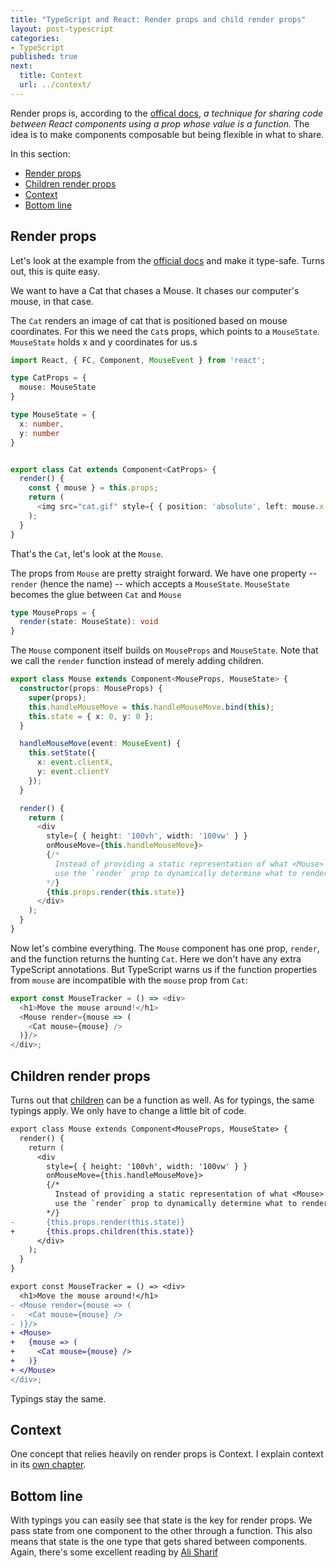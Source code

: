 ```yaml
---
title: "TypeScript and React: Render props and child render props"
layout: post-typescript
categories:
- TypeScript
published: true
next:
  title: Context
  url: ../context/
---
```


Render props is, according to the [offical docs](https://reactjs.org/docs/render-props.html), *a technique for sharing code between React components using a prop whose value is a function.*  The idea is to make components composable but being flexible in what to share.

In this section:
- [Render props](#render-props)
- [Children render props](#children-render-props)
- [Context](#context)
- [Bottom line](#bottom-line)

## Render props

Let's look at the example from the [official docs](https://reactjs.org/docs/render-props.html) and make it type-safe. 
Turns out, this is quite easy.

We want to have a Cat that chases a Mouse. It chases our computer's mouse, in that case. 

The `Cat` renders an image of cat that is positioned based on mouse coordinates. For this we
need the `Cat`s props, which points to a `MouseState`. `MouseState` holds x and y coordinates for us.s

```typescript
import React, { FC, Component, MouseEvent } from 'react';

type CatProps = {
  mouse: MouseState
}

type MouseState = {
  x: number,
  y: number
}


export class Cat extends Component<CatProps> {
  render() {
    const { mouse } = this.props;
    return (
      <img src="cat.gif" style={ { position: 'absolute', left: mouse.x, top: mouse.y } } />
    );
  }
}
```

That's the `Cat`, let's look at the `Mouse`.

The props from `Mouse` are pretty straight forward. We have one property -- `render` (hence the name)
-- which accepts a `MouseState`. `MouseState` becomes the glue between `Cat` and `Mouse`


```typescript
type MouseProps = {
  render(state: MouseState): void
}
```

The `Mouse` component itself builds on `MouseProps` and `MouseState`. Note that we call 
the `render` function instead of merely adding children.

```typescript
export class Mouse extends Component<MouseProps, MouseState> {
  constructor(props: MouseProps) {
    super(props);
    this.handleMouseMove = this.handleMouseMove.bind(this);
    this.state = { x: 0, y: 0 };
  }

  handleMouseMove(event: MouseEvent) {
    this.setState({
      x: event.clientX,
      y: event.clientY
    });
  }

  render() {
    return (
      <div 
        style={ { height: '100vh', width: '100vw' } }
        onMouseMove={this.handleMouseMove}>
        {/*
          Instead of providing a static representation of what <Mouse> renders,
          use the `render` prop to dynamically determine what to render.
        */}
        {this.props.render(this.state)}
      </div>
    );
  }
}
```

Now let's combine everything. The `Mouse` component has one prop, `render`, 
and the function returns the hunting `Cat`. Here we don't have any extra
TypeScript annotations. But TypeScript warns us if the function properties from
`mouse` are incompatible with the `mouse` prop from `Cat`:

```typescript
export const MouseTracker = () => <div>
  <h1>Move the mouse around!</h1>
  <Mouse render={mouse => (
    <Cat mouse={mouse} />
  )}/>
</div>;
```

## Children render props

Turns out that [children](../children) can be a function as well. As for typings, the same
typings apply. We only have to change a little bit of code.

```diff
export class Mouse extends Component<MouseProps, MouseState> {
  render() {
    return (
      <div 
        style={ { height: '100vh', width: '100vw' } }
        onMouseMove={this.handleMouseMove}>
        {/*
          Instead of providing a static representation of what <Mouse> renders,
          use the `render` prop to dynamically determine what to render.
        */}
-       {this.props.render(this.state)}
+       {this.props.children(this.state)}
      </div>
    );
  }
}

export const MouseTracker = () => <div>
  <h1>Move the mouse around!</h1>
- <Mouse render={mouse => (
-   <Cat mouse={mouse} />
- )}/>
+ <Mouse>
+   {mouse => (
+     <Cat mouse={mouse} />
+   )}
+ </Mouse>
</div>;
```

Typings stay the same.

## Context

One concept that relies heavily on render props is Context. I explain context in its
[own chapter](../context).

## Bottom line

With typings you can easily see that state is the key for render props. We pass state from
one component to the other through a function. This also means that state is the one type
that gets shared between components. Again, there's some excellent reading by [Ali Sharif](https://dev.to/busypeoples/notes-on-typescript-render-props-1f3p)
